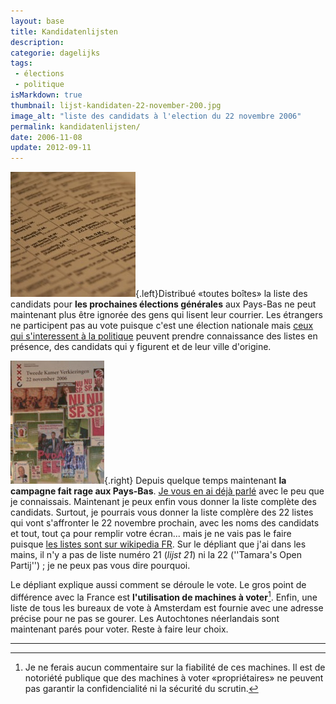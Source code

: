 ```yaml
---
layout: base
title: Kandidatenlijsten
description: 
categorie: dagelijks
tags: 
 - élections
 - politique
isMarkdown: true
thumbnail: lijst-kandidaten-22-november-200.jpg
image_alt: "liste des candidats à l'election du 22 novembre 2006"
permalink: kandidatenlijsten/
date: 2006-11-08
update: 2012-09-11
---
```




![liste des candidats à l'election du 22 novembre 2006](lijst-kandidaten-22-november-200.jpg){.left}Distribué «toutes boîtes» la liste des candidats pour **les prochaines élections générales** aux Pays-Bas ne peut maintenant plus être ignorée des gens qui lisent leur courrier. Les étrangers ne participent pas au vote puisque c'est une élection nationale mais [ceux qui s'interessent à la politique](http://laurentchambon.blogspot.com/2006/11/en-campagne-lectorale-sur-le-march.html) peuvent prendre connaissance des listes en présence, des candidats qui y figurent et de leur ville d'origine.
 
![affiches pour l'élection du 22 novembre 2006](panneau-elections-22-novembre.jpg){.right}
Depuis quelque temps maintenant **la campagne fait rage aux Pays-Bas**. [Je vous en ai déjà parlé](/election-j-30) avec le peu que je connaissais. Maintenant je peux enfin vous donner la liste complète des candidats. Surtout, je pourrais vous donner la liste complère des 22 listes qui vont s'affronter le 22 novembre prochain, avec les noms des candidats et tout, tout ça pour remplir votre écran... mais je ne vais pas le faire puisque [les listes sont sur wikipedia FR](http://fr.wikipedia.org/wiki/%C3%89lections_l%C3%A9gislatives_de_novembre_2006_%28Pays-Bas%29). Sur le dépliant que j'ai dans les mains, il n'y a pas de liste numéro 21 (*lijst 21*) ni la 22 (''Tamara's Open Partij'') ; je ne peux pas vous dire pourquoi.

Le dépliant explique aussi comment se déroule le vote. Le gros point de différence avec la France est **l'utilisation de machines à voter**[^1]. Enfin, une liste de tous les bureaux de vote à Amsterdam est fournie avec une adresse précise pour ne pas se gourer. Les Autochtones néerlandais sont maintenant parés pour voter. Reste à faire leur choix.

---
[^1]: Je ne ferais aucun commentaire sur la fiabilité de ces machines. Il est de notoriété publique que des machines à voter «propriétaires» ne peuvent pas garantir la confidencialité ni la sécurité du scrutin.